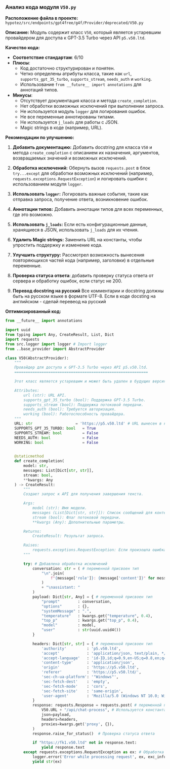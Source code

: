 ### **Анализ кода модуля `V50.py`**

**Расположение файла в проекте:** `hypotez/src/endpoints/gpt4free/g4f/Provider/deprecated/V50.py`

**Описание:** Модуль содержит класс `V50`, который является устаревшим провайдером для доступа к GPT-3.5 Turbo через API `p5.v50.ltd`.

**Качество кода:**
- **Соответствие стандартам**: 6/10
- **Плюсы**:
  - Код достаточно структурирован и понятен.
  - Четко определены атрибуты класса, такие как `url`, `supports_gpt_35_turbo`, `supports_stream`, `needs_auth` и `working`.
  - Использование `from __future__ import annotations` для аннотаций типов.
- **Минусы**:
  - Отсутствует документация класса и метода `create_completion`.
  - Нет обработки возможных исключений при выполнении запроса.
  - Не используется модуль `logger` для логирования ошибок.
  - Не все переменные аннотированы типами.
  - Не используется `j_loads` для работы с JSON.
  - Magic strings в коде (например, URL).

**Рекомендации по улучшению:**

1.  **Добавить документацию:** Добавить docstring для класса `V50` и метода `create_completion` с описанием их назначения, аргументов, возвращаемых значений и возможных исключений.

2.  **Обработка исключений:** Обернуть вызов `requests.post` в блок `try...except` для обработки возможных исключений (например, `requests.exceptions.RequestException`) и логировать ошибки с использованием модуля `logger`.

3.  **Использовать `logger`:** Логировать важные события, такие как отправка запроса, получение ответа, возникновение ошибок.

4.  **Аннотации типов:** Добавить аннотации типов для всех переменных, где это возможно.

5.  **Использовать `j_loads`:** Если есть конфигурационные данные, хранящиеся в JSON, использовать `j_loads` для их чтения.

6.  **Удалить Magic strings:** Заменить URL на константы, чтобы упростить поддержку и изменение кода.

7.  **Улучшить структуру:** Рассмотрел возможность вынесения повторяющихся частей кода (например, заголовки) в отдельные переменные.

8.  **Проверка статуса ответа**: добавить проверку статуса ответа от сервера и обработку ошибок, если статус не 200.

9. **Перевод docstring на русский** Все комментарии и docstring должны быть на русском языке в формате UTF-8. Если в коде docsting на английском - сделай перевеод на русский

**Оптимизированный код:**

```python
from __future__ import annotations

import uuid
from typing import Any, CreateResult, List, Dict
import requests
from src.logger import logger # Import logger
from ..base_provider import AbstractProvider

class V50(AbstractProvider):
    """
    Провайдер для доступа к GPT-3.5 Turbo через API p5.v50.ltd.
    ===========================================================

    Этот класс является устаревшим и может быть удален в будущих версиях.

    Attributes:
        url (str): URL API.
        supports_gpt_35_turbo (bool): Поддержка GPT-3.5 Turbo.
        supports_stream (bool): Поддержка потоковой передачи.
        needs_auth (bool): Требуется авторизация.
        working (bool): Работоспособность провайдера.
    """
    URL: str                   = 'https://p5.v50.ltd' # URL вынесен в константу
    SUPPORTS_GPT_35_TURBO: bool   = True
    SUPPORTS_STREAM: bool         = False
    NEEDS_AUTH: bool              = False
    WORKING: bool                 = False
    

    @staticmethod
    def create_completion(
        model: str,
        messages: List[Dict[str, str]],
        stream: bool, 
        **kwargs: Any
    ) -> CreateResult:
        """
        Создает запрос к API для получения завершения текста.

        Args:
            model (str): Имя модели.
            messages (List[Dict[str, str]]): Список сообщений для контекста.
            stream (bool): Флаг потоковой передачи.
            **kwargs (Any): Дополнительные параметры.

        Returns:
            CreateResult: Результат запроса.

        Raises:
            requests.exceptions.RequestException: Если произошла ошибка при выполнении запроса.
        """

        try: # Добавлена обработка исключений
            conversation: str = ( # переменной присвоен тип
                "\n".join(
                    f"{message['role']}: {message['content']}" for message in messages
                )
                + "\nassistant: "
            )
            payload: Dict[str, Any] = { # переменной присвоен тип
                "prompt"        : conversation,
                "options"       : {},
                "systemMessage" : ".",
                "temperature"   : kwargs.get("temperature", 0.4),
                "top_p"         : kwargs.get("top_p", 0.4),
                "model"         : model,
                "user"          : str(uuid.uuid4())
            }

            headers: Dict[str, str] = { # переменной присвоен тип
                'authority'         : 'p5.v50.ltd',
                'accept'            : 'application/json, text/plain, */*',
                'accept-language'   : 'id-ID,id;q=0.9,en-US;q=0.8,en;q=0.7',
                'content-type'      : 'application/json',
                'origin'            : 'https://p5.v50.ltd',
                'referer'           : 'https://p5.v50.ltd/',
                'sec-ch-ua-platform': '"Windows"',
                'sec-fetch-dest'    : 'empty',
                'sec-fetch-mode'    : 'cors',
                'sec-fetch-site'    : 'same-origin',
                'user-agent'        : 'Mozilla/5.0 (Windows NT 10.0; Win64; x64) AppleWebKit/537.36 (KHTML, like Gecko) Chrome/116.0.0.0 Safari/537.36'
            }
            response: requests.Response = requests.post( # переменной присвоен тип
                V50.URL + "/api/chat-process", # Используется константа URL
                json=payload,
                headers=headers,
                proxies=kwargs.get('proxy', {}),
            )
            response.raise_for_status()  # Проверка статуса ответа

            if "https://fk1.v50.ltd" not in response.text:
                yield response.text
        except requests.exceptions.RequestException as ex: # Обработка исключений requests
            logger.error('Error while processing request', ех, exc_info=True) # Логирование ошибки
            yield str(ex)